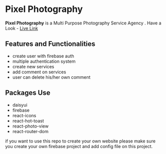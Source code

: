 # Pixel Photography

**Pixel Photography** is a Multi Purpose Photography Service Agency .
Have a Look - [Live Link](https://pixel-photography-b713f.web.app/)

## Features and Functionalities

- create user with firebase auth
- multiple authentication system
- create new services
- add comment on services
- user can delete his/her own comment

## Packages Use

- daisyui
- firebase
- react-icons
- react-hot-toast
- react-photo-view
- react-router-dom

if you want to use this repo to create your own website please make sure you create your own firebase project and add config file on this project.
